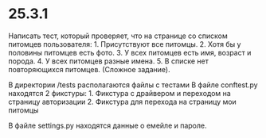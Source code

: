 # 25.3.1

Написать тест, который проверяет, что на странице со списком питомцев пользователя:
        1. Присутствуют все питомцы.
        2. Хотя бы у половины питомцев есть фото.
        3. У всех питомцев есть имя, возраст и порода.
        4. У всех питомцев разные имена.
        5. В списке нет повторяющихся питомцев. (Сложное задание).
        
В директории /tests располагаются файлы с тестами 
В файле conftest.py находятся 2 фикстуры: 
        1. Фикстура с драйвером и переходом на страницу авторизации 
        2. Фикстура для перехода на страницу мои питомцы 
        
В файле settings.py находятся данные о емейле и пароле.
